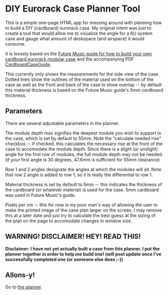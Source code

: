 # DIY Eurorack Case Planner Tool
This is a simple one-page HTML app for messing around with planning how to build a DIY (cardboard) eurorack case. My original intent was just to create a tool that would allow me to visualize the angle for a 6U system case and gauge what amount of deskspace (and airspace) it would consume.

It is loosely based on the [Future Music guide for how to build your own cardboard eurorack modular case](http://www.musicradar.com/tuition/tech/how-to-build-your-own-cardboard-eurorack-modular-case-625196) and the accompanying PDF [CardboardCaseGuide](http://cdn.mos.musicradar.com/images/aaaroot/tech/7july15/DIY-Eurorack-case/CardboardCaseGuide.zip). 

This currently only shows the measurements for the side view of the case. Dotted lines show the outlines of the material used on the bottom of the case as well as the front and back of the case to show overlap -- by default this material thickness is based on the Future Music guide's 5mm cardboard thickness.

## Parameters

There are several adjustable parameters in the planner. 

The module depth max signifies the deepest module you wish to support in the case, which is set by default to 55mm. Note the "calculate needed rise" checkbox -- if checked, this calculates the necessary rise at the front of the case to accomodate the module depth. Since there is a slight (or unslight) angle for the first row of modules, the full module depth may not be needed. (if your first angle is 30 degrees, 47.6mm is sufficient for 55mm clearance)

Row 1 and 2 angles designate the angles at which the modules will sit. Note that row 2 angle is added to row 1, so it is really the differential to row 1.

Material thickness is set by default to 5mm -- this indicates the thickness of the cardboard (or whatever material) is used for the case. 5mm cardboard was used in Future Music's guide.

Pixels per cm -- this for now is my poor man's way of allowing the user to make the printed image of the case plan larger on the screen. I may remove this at a later date and just try to calculate the best guess at the sizing of the plan on the page to accomodate changes in window size.

## WARNING! DISCLAIMER! HEY! READ THIS!
**Disclaimer: I have not yet actually built a case from this planner. I put the planner together in order to help me build one! (will post update once I've successfully completed one (or someone else does ;-))**

## Allons-y!
Go to [the planner](https://intafon.github.io/diyEurorackCasePlanner/planner.html).
